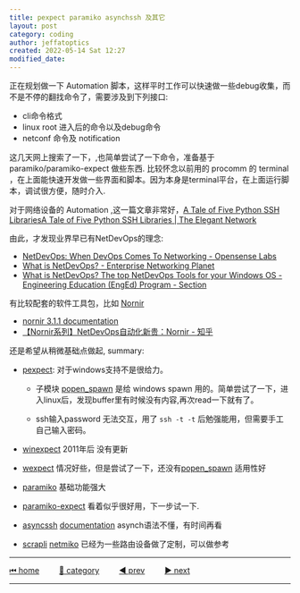 ```yaml
---
title: pexpect paramiko asynchssh 及其它
layout: post
category: coding
author: jeffatoptics
created: 2022-05-14 Sat 12:27
modified_date:
---
```


正在规划做一下 Automation 脚本，这样平时工作可以快速做一些debug收集，而不是不停的翻找命令了，需要涉及到下列接口:

- cli命令格式
- linux root 进入后的命令以及debug命令
- netconf 命令及 notification 

这几天网上搜索了一下，,也简单尝试了一下命令，准备基于 paramiko/paramiko-expect 做些东西.
比较怀念以前用的 procomm 的 terminal ，在上面能快速开发做一些界面和脚本。因为本身是terminal平台，在上面运行脚本，调试很方便，随时介入.

对于网络设备的 Automation ,这一篇文章非常好，[A Tale of Five Python SSH LibrariesA Tale of Five Python SSH Libraries | The Elegant Network](https://elegantnetwork.github.io/posts/comparing-ssh/)

由此，才发现业界早已有NetDevOps的理念:
- [NetDevOps: When DevOps Comes To Networking - Opensense Labs](https://opensenselabs.com/blog/articles/netdevops)
- [​​What is NetDevOps? - Enterprise Networking Planet](https://www.enterprisenetworkingplanet.com/management/what-is-netdevops/)
- [What is NetDevOps? The top NetDevOps Tools for your Windows OS - Engineering Education (EngEd) Program - Section](https://www.section.io/engineering-education/what-is-netdevops-top-netdevops-tools-for-your-windows-operating-system/)

有比较配套的软件工具包，比如 [Nornir](https://pypi.org/project/nornir/) 
- [nornir 3.1.1 documentation](https://nornir.readthedocs.io/en/latest/)
- [【Nornir系列】NetDevOps自动化新贵：Nornir - 知乎](https://zhuanlan.zhihu.com/p/330734981)

还是希望从稍微基础点做起, summary:

- [pexpect](https://pexpect.readthedocs.io/en/stable/): 对于windows支持不是很给力。

    - 子模块 [popen_spawn](https://pexpect.readthedocs.io/en/stable/api/popen_spawn.html) 是给 windows spawn 用的。简单尝试了一下，进入linux后，发现buffer里有时候没有内容,再次read一下就有了。
    
    - ssh输入password 无法交互，用了 `ssh -t -t` 后勉强能用，但需要手工自己输入密码。

- [winexpect](https://github.com/geertj/winpexpect) 2011年后 没有更新

- [wexpect](https://github.com/raczben/wexpect) 情况好些，但是尝试了一下，还没有[popen_spawn](https://pexpect.readthedocs.io/en/stable/api/popen_spawn.html) 适用性好

- [paramiko](https://github.com/paramiko/paramiko) 基础功能强大

- [paramiko-expect](https://github.com/fgimian/paramiko-expect) 看着似乎很好用，下一步试一下.

- [asyncssh](https://github.com/ronf/asyncssh) [documentation](https://asyncssh.readthedocs.io/en/stable/#client-examples) asynch语法不懂，有时间再看

- [scrapli](https://pypi.org/project/scrapli/) [netmiko](https://pypi.org/project/netmiko/) 已经为一些路由设备做了定制，可以做参考


---

[⏮ home](../index.md) &nbsp; &nbsp; &nbsp; &nbsp; [🔀 category](../category.md) &nbsp; &nbsp; &nbsp; &nbsp; [◀️ prev](./2022-05-12-note-xml-pexpect.md) &nbsp; &nbsp; &nbsp; &nbsp; [▶️ next]()

---
